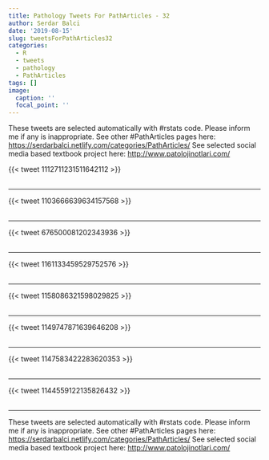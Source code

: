 ```yaml
---
title: Pathology Tweets For PathArticles - 32
author: Serdar Balci
date: '2019-08-15'
slug: tweetsForPathArticles32
categories:
  - R
  - tweets
  - pathology
  - PathArticles
tags: []
image:
  caption: ''
  focal_point: ''
---
```



These tweets are selected automatically with #rstats code. Please inform me if any is inappropriate.
See other #PathArticles pages here: https://serdarbalci.netlify.com/categories/PathArticles/ 
See selected social media based textbook project here: http://www.patolojinotlari.com/

{{< tweet 1112711231511642112 >}}
<br>
<br>
<hr>
{{< tweet 1103666639634157568 >}}
<br>
<br>
<hr>
{{< tweet 676500081202343936 >}}
<br>
<br>
<hr>
{{< tweet 1161133459529752576 >}}
<br>
<br>
<hr>
{{< tweet 1158086321598029825 >}}
<br>
<br>
<hr>
{{< tweet 1149747871639646208 >}}
<br>
<br>
<hr>
{{< tweet 1147583422283620353 >}}
<br>
<br>
<hr>
{{< tweet 1144559122135826432 >}}
<br>
<br>
<hr>


These tweets are selected automatically with #rstats code. Please inform me if any is inappropriate.
See other #PathArticles pages here: https://serdarbalci.netlify.com/categories/PathArticles/ 
See selected social media based textbook project here: http://www.patolojinotlari.com/
